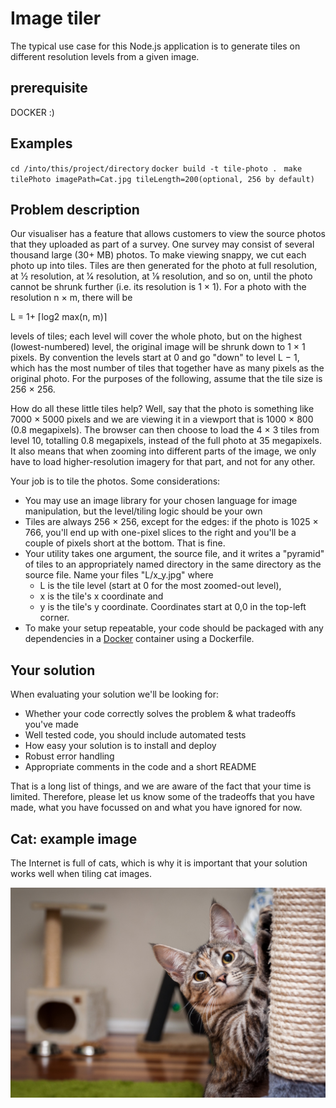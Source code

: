 # Image tiler
The typical use case for this Node.js application is to generate tiles on different resolution levels from a given image.

## prerequisite
DOCKER :)

## Examples
`cd /into/this/project/directory`
`docker build -t tile-photo . `
`make tilePhoto imagePath=Cat.jpg tileLength=200(optional, 256 by default)`

## Problem description

Our visualiser has a feature that allows customers to view the source photos that they uploaded as part of a survey. One survey may consist of several thousand large (30+ MB) photos. To make viewing snappy, we cut each photo up into tiles. Tiles are then generated for the photo at full resolution, at 1⁄2 resolution, at 1⁄4 resolution, at 1⁄8 resolution, and so on, until the photo cannot be shrunk further (i.e. its resolution is 1 × 1). For a photo with the resolution n × m, there will be

L = 1+ ⌈log2 max(n, m)⌉

levels of tiles; each level will cover the whole photo, but on the highest (lowest-numbered) level, the original image will be shrunk down to 1 × 1 pixels. By convention the levels start at 0 and go "down" to level L − 1, which has the most number of tiles that together have as many pixels as the original photo. For the purposes of the following, assume that the tile size is 256 × 256.

How do all these little tiles help? Well, say that the photo is something like 7000 × 5000 pixels and we are viewing it in a viewport that is 1000 × 800 (0.8 megapixels). The browser can then choose to load the 4 × 3 tiles from level 10, totalling 0.8 megapixels, instead of the full photo at 35 megapixels. It also means that when zooming into different parts of the image, we only have to load higher-resolution imagery for that part, and not for any other.

Your job is to tile the photos. Some considerations:

- You may use an image library for your chosen language for image manipulation, but the level/tiling logic should be your own
- Tiles are always 256 × 256, except for the edges: if the photo is 1025 × 766, you'll end up with one-pixel slices to the right and you'll be a couple of pixels short at the bottom. That is fine.
- Your utility takes one argument, the source file, and it writes a "pyramid" of tiles to an appropriately named directory in the same directory as the source file. Name your files "L/x_y.jpg" where
    - L is the tile level (start at 0 for the most zoomed-out level),
    - x is the tile's x coordinate and
    - y is the tile's y coordinate. Coordinates start at 0,0 in the top-left corner.
- To make your setup repeatable, your code should be packaged with any dependencies in a [Docker](https://www.docker.com/) container using a Dockerfile. 

## Your solution

When evaluating your solution we'll be looking for:

- Whether your code correctly solves the problem & what tradeoffs you've made
- Well tested code, you should include automated tests
- How easy your solution is to install and deploy
- Robust error handling
- Appropriate comments in the code and a short README

That is a long list of things, and we are aware of the fact that your time is limited. Therefore, please let us know some of the tradeoffs that you have made, what you have focussed on and what you have ignored for now.


## Cat: example image

The Internet is full of cats, which is why it is important that your solution works well when tiling cat images.

![Image of Cat](Cat.jpg)